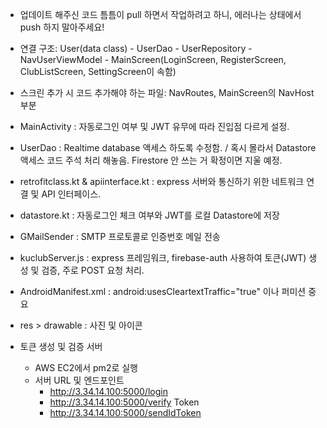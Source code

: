 - 업데이트 해주신 코드 틈틈이 pull 하면서 작업하려고 하니, 에러나는 상태에서 push 하지 말아주세요! 

- 연결 구조: User(data class) - UserDao - UserRepository - NavUserViewModel - MainScreen(LoginScreen, RegisterScreen, ClubListScreen, SettingScreen이 속함)
- 스크린 추가 시 코드 추가해야 하는 파일: NavRoutes, MainScreen의 NavHost 부분
  
- MainActivity : 자동로그인 여부 및 JWT 유무에 따라 진입점 다르게 설정.
- UserDao : Realtime database 액세스 하도록 수정함. / 혹시 몰라서 Datastore 액세스 코드 주석 처리 해놓음. Firestore 안 쓰는 거 확정이면 지울 예정.
- retrofitclass.kt & apiinterface.kt : express 서버와 통신하기 위한 네트워크 연결 및 API 인터페이스.
- datastore.kt : 자동로그인 체크 여부와 JWT를 로컬 Datastore에 저장 
- GMailSender : SMTP 프로토콜로 인증번호 메일 전송
- kuclubServer.js : express 프레임워크, firebase-auth 사용하여 토큰(JWT) 생성 및 검증, 주로 POST 요청 처리.
- AndroidManifest.xml : android:usesCleartextTraffic="true" 이나 퍼미션 중요
- res > drawable : 사진 및 아이콘

- 토큰 생성 및 검증 서버
  - AWS EC2에서 pm2로 실행
  - 서버 URL 및 엔드포인트
    - http://3.34.14.100:5000/login
    - http://3.34.14.100:5000/verify Token
    - http://3.34.14.100:5000/sendIdToken
